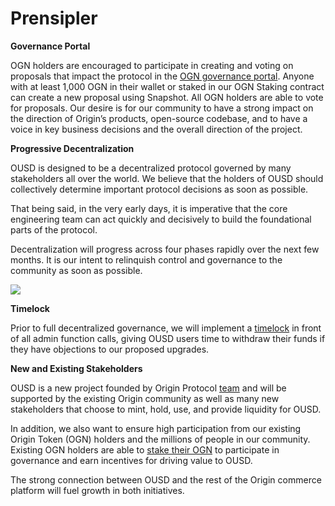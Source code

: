 # Prensipler

**Governance Portal**

OGN holders are encouraged to participate in creating and voting on proposals that impact the protocol in the [OGN governance portal](https://vote.originprotocol.com). Anyone with at least 1,000 OGN in their wallet or staked in our OGN Staking contract can create a new proposal using Snapshot. All OGN holders are able to vote for proposals. Our desire is for our community to have a strong impact on the direction of Origin’s products, open-source codebase, and to have a voice in key business decisions and the overall direction of the project.

**Progressive Decentralization**

OUSD is designed to be a decentralized protocol governed by many stakeholders all over the world. We believe that the holders of OUSD should collectively determine important protocol decisions as soon as possible.

That being said, in the very early days, it is imperative that the core engineering team can act quickly and decisively to build the foundational parts of the protocol.

Decentralization will progress across four phases rapidly over the next few months. It is our intent to relinquish control and governance to the community as soon as possible.

![](../.gitbook/assets/ousd_docs_graphics_2%20%283%29.png)

**Timelock**

Prior to full decentralized governance, we will implement a [timelock](../smart-contracts/api/timelock.md) in front of all admin function calls, giving OUSD users time to withdraw their funds if they have objections to our proposed upgrades.

**New and Existing Stakeholders**

OUSD is a new project founded by Origin Protocol [team](www.originprotocol.com/team) and will be supported by the existing Origin community as well as many new stakeholders that choose to mint, hold, use, and provide liquidity for OUSD.

In addition, we also want to ensure high participation from our existing Origin Token \(OGN\) holders and the millions of people in our community. Existing OGN holders are able to [stake their OGN](ogn-staking.md) to participate in governance and earn incentives for driving value to OUSD.

The strong connection between OUSD and the rest of the Origin commerce platform will fuel growth in both initiatives.



